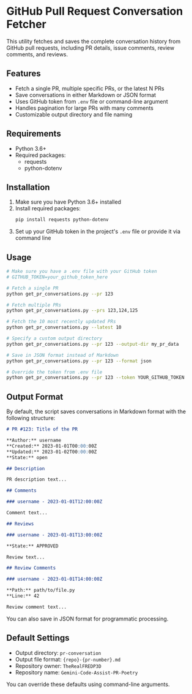 # GitHub Pull Request Conversation Fetcher

This utility fetches and saves the complete conversation history from GitHub pull requests, including PR details, issue comments, review comments, and reviews.

## Features

- Fetch a single PR, multiple specific PRs, or the latest N PRs
- Save conversations in either Markdown or JSON format
- Uses GitHub token from `.env` file or command-line argument
- Handles pagination for large PRs with many comments
- Customizable output directory and file naming

## Requirements

- Python 3.6+
- Required packages:
  - requests
  - python-dotenv

## Installation

1. Make sure you have Python 3.6+ installed
2. Install required packages:
   ```bash
   pip install requests python-dotenv
   ```
3. Set up your GitHub token in the project's `.env` file or provide it via command line

## Usage

```bash
# Make sure you have a .env file with your GitHub token
# GITHUB_TOKEN=your_github_token_here

# Fetch a single PR
python get_pr_conversations.py --pr 123

# Fetch multiple PRs
python get_pr_conversations.py --prs 123,124,125

# Fetch the 10 most recently updated PRs
python get_pr_conversations.py --latest 10

# Specify a custom output directory
python get_pr_conversations.py --pr 123 --output-dir my_pr_data

# Save in JSON format instead of Markdown
python get_pr_conversations.py --pr 123 --format json

# Override the token from .env file
python get_pr_conversations.py --pr 123 --token YOUR_GITHUB_TOKEN
```

## Output Format

By default, the script saves conversations in Markdown format with the following structure:

```markdown
# PR #123: Title of the PR

**Author:** username
**Created:** 2023-01-01T00:00:00Z
**Updated:** 2023-01-02T00:00:00Z
**State:** open

## Description

PR description text...

## Comments

### username - 2023-01-01T12:00:00Z

Comment text...

## Reviews

### username - 2023-01-01T13:00:00Z

**State:** APPROVED

Review text...

## Review Comments

### username - 2023-01-01T14:00:00Z

**Path:** path/to/file.py
**Line:** 42

Review comment text...
```

You can also save in JSON format for programmatic processing.

## Default Settings

- Output directory: `pr-conversation`
- Output file format: `{repo}-{pr-number}.md`
- Repository owner: `TheRealFREDP3D`
- Repository name: `Gemini-Code-Assist-PR-Poetry`

You can override these defaults using command-line arguments.
